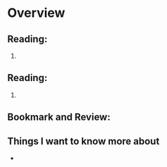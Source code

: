 # Overview


## Reading: []()


1. 

## Reading: []()

1. 


## Bookmark and Review:

[]()

[]()

## Things I want to know more about

- 
